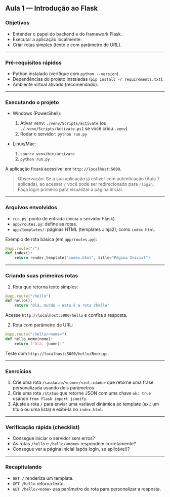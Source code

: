 ## Aula 1 — Introdução ao Flask

### Objetivos
- Entender o papel do backend e do framework Flask.
- Executar a aplicação localmente.
- Criar rotas simples (texto e com parâmetro de URL).

---

### Pré-requisitos rápidos
- Python instalado (verifique com `python --version`).
- Dependências do projeto instaladas (`pip install -r requirements.txt`).
- Ambiente virtual ativado (recomendado).

---

### Executando o projeto
- Windows (PowerShell):
  1) Ativar venv: `./venv/Scripts/activate` (ou `./.venv/Scripts/Activate.ps1` se você criou `.venv`)
  2) Rodar o servidor: `python run.py`

- Linux/Mac:
  1) `source venv/bin/activate`
  2) `python run.py`

A aplicação ficará acessível em `http://localhost:5000`.

> Observação: Se a sua aplicação já estiver com autenticação (Aula 7 aplicada), ao acessar `/` você pode ser redirecionado para `/login`. Faça login primeiro para visualizar a página inicial.

---

### Arquivos envolvidos
- `run.py`: ponto de entrada (inicia o servidor Flask).
- `app/routes.py`: define as rotas.
- `app/templates/`: páginas HTML (templates Jinja2), como `index.html`.

Exemplo de rota básica (em `app/routes.py`):
```python
@app.route("/")
def index():
    return render_template("index.html", title="Página Inicial")
```

---

### Criando suas primeiras rotas
1) Rota que retorna texto simples:
```python
@app.route("/hello")
def hello():
    return "Olá, mundo — esta é a rota /hello"
```
Acesse `http://localhost:5000/hello` e confira a resposta.

2) Rota com parâmetro de URL:
```python
@app.route("/hello/<nome>")
def hello_nome(nome):
    return f"Olá, {nome}!"
```
Teste com `http://localhost:5000/hello/Rodrigo`.

---

### Exercícios
1. Crie uma rota `/saudacao/<nome>/<int:idade>` que retorne uma frase personalizada usando dois parâmetros.
2. Crie uma rota `/status` que retorne JSON com uma chave `ok: true` usando `from flask import jsonify`.
3. Ajuste a rota `/` para enviar uma variável dinâmica ao template (ex.: um título ou uma lista) e exibi-la no `index.html`.

---

### Verificação rápida (checklist)
- Consegue iniciar o servidor sem erros?
- As rotas `/hello` e `/hello/<nome>` respondem corretamente?
- Consegue ver a página inicial (após login, se aplicável)?

---

### Recapitulando
- `GET /` renderiza um template.
- `GET /hello` retorna texto.
- `GET /hello/<nome>` usa parâmetro de rota para personalizar a resposta.
